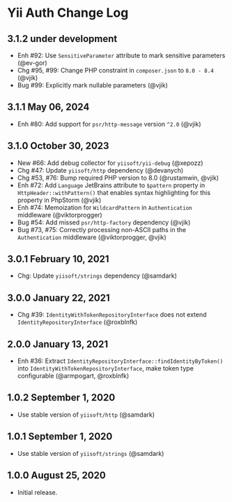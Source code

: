 # Yii Auth Change Log

## 3.1.2 under development

- Enh #92: Use `SensitiveParameter` attribute to mark sensitive parameters (@ev-gor)
- Chg #95, #99: Change PHP constraint in `composer.json` to `8.0 - 8.4` (@vjik)
- Bug #99: Explicitly mark nullable parameters (@vjik)

## 3.1.1 May 06, 2024

- Enh #80: Add support for `psr/http-message` version `^2.0` (@vjik)

## 3.1.0 October 30, 2023

- New #66: Add debug collector for `yiisoft/yii-debug` (@xepozz)
- Chg #47: Update `yiisoft/http` dependency (@devanych)
- Chg #53, #76: Bump required PHP version to 8.0 (@rustamwin, @vjik)
- Enh #72: Add `Language` JetBrains attribute to `$pattern` property in `HttpHeader::withPattern()` that enables syntax
  highlighting for this property in PhpStorm (@vjik)
- Enh #74: Memoization for `WildcardPattern` in `Authentication` middleware (@viktorprogger)
- Bug #54: Add missed `psr/http-factory` dependency (@vjik)
- Bug #73, #75: Correctly processing non-ASCII paths in the `Authentication` middleware (@viktorprogger, @vjik)

## 3.0.1 February 10, 2021

- Chg: Update `yiisoft/strings` dependency (@samdark)

## 3.0.0 January 22, 2021

- Chg #39: `IdentityWithTokenRepositoryInterface` does not extend `IdentityRepositoryInterface` (@roxblnfk)

## 2.0.0 January 13, 2021

- Enh #36: Extract `IdentityRepositoryInterface::findIdentityByToken()` into `IdentityWithTokenRepositoryInterface`,
  make token type configurable (@armpogart, @roxblnfk)

## 1.0.2 September 1, 2020

- Use stable version of `yiisoft/http` (@samdark)

## 1.0.1 September 1, 2020

- Use stable version of `yiisoft/strings` (@samdark)

## 1.0.0 August 25, 2020

- Initial release.
